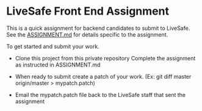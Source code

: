 # LiveSafe Front End Assignment

This is a quick assignment for backend candidates to submit to LiveSafe. See the
[ASSIGNMENT.md](assignment/ASSIGNMENT.md) for details specific to the assignment.

To get started and submit your work.

* Clone this project from this private repository Complete the assignment as instructed in
  ASSIGNMENT.md

* When ready to submit create a patch of your work. (Ex: git diff master origin/master >
  mypatch.patch)

* Email the mypatch.patch file back to the LiveSafe staff that sent the assignment
